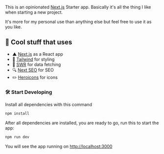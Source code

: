 This is an opinionated [Next.js](https://nextjs.org) Starter app.
Basically it's all the thing I like when starting a new project.

It's more for my personal use than anything else but feel free to use it as you like.

## 💎 Cool stuff that uses

-   ▲ [Next.js](https://nextjs.org) as a React app
-   🎨 [Tailwind](https://tailwindcss.com) for styling
-   💾 [SWR](https://swr.vercel.app) for data fetching
-   🔍 [Next SEO](https://github.com/garmeeh/next-seo) for SEO
-   ✏️ [Heroicons](https://heroicons.com/) for icons

### 🛠 Start Developing

Install all dependencies with this command

```bash
npm install
```

After all dependencies are installed, you are ready to go, run this to start the app:

```bash
npm run dev
```

You will see the app running on [http://localhost:3000](http://localhost:3000)
